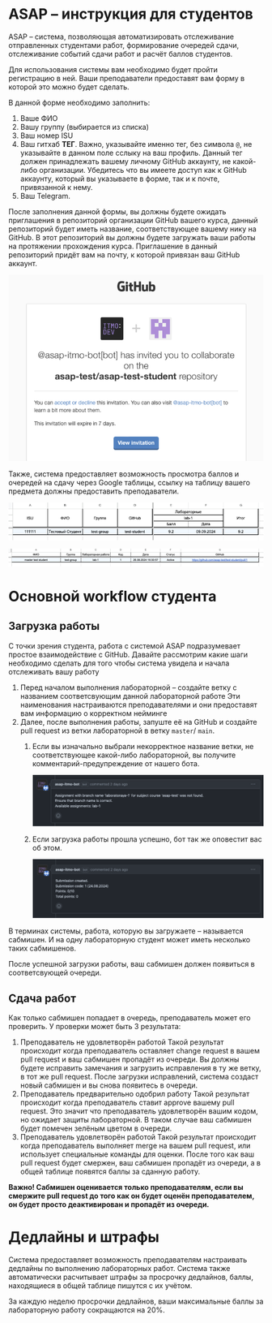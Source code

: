# ASAP – инструкция для студентов

ASAP – система, позволяющая автоматизировать отслеживание отправленных студентами работ, формирование очередей сдачи,
отслеживание событий сдачи работ и расчёт баллов студентов.

Для использования системы вам необходимо будет пройти регистрацию в ней. Ваши преподаватели предоставят вам форму в
которой это можно будет сделать.

В данной форме необходимо заполнить:

1. Ваше ФИО
2. Вашу группу (выбирается из списка)
3. Ваш номер ISU
4. Ваш гитхаб **ТЕГ**. Важно, указывайте именно тег, без символа `@`, не указывайте в данном поле сслыку на ваш профиль.
   Данный тег должен принадлежать вашему личному GitHub аккаунту, не какой-либо организации.
   Убедитесь что вы имеете доступ как к GitHub аккаунту, который вы указываете в форме, так и к почте, привязанной к
   нему.
5. Ваш Telegram.

После заполнения данной формы, вы должны будете ожидать приглашения в репозиторий организации GitHub вашего курса,
данный репозиторий будет иметь название, соответствующее вашему нику на GitHub. В этот репозиторий вы должны будете
загружать ваши работы на протяжении прохождения курса. Приглашение в данный репозиторий придёт вам на почту, к которой
привязан ваш GitHub аккаунт.

<p align="center">
   <img src="img/invite-mail.png">
</p>

Также, система предоставляет возможность просмотра баллов и очередей на сдачу через Google таблицы, ссылку на таблицу
вашего предмета должны предоставить преподаватели.

<p align="center">
   <img src="img/points-sheet.png">
</p>

<p align="center">
   <img src="img/queue-sheet.png">
</p>

# Основной workflow студента

## Загрузка работы

С точки зрения студента, работа с системой ASAP подразумевает простое взаимодействие с GitHub. Давайте рассмотрим какие
шаги необходимо сделать для того чтобы система увидела и начала отслеживать вашу работу

1. Перед началом выполнения лабораторной – создайте ветку с названием соответсвующим данной лабораторной работе
   Эти наименования настраиваются преподавателями и они предоставят вам информацию о корректном нейминге
2. Далее, после выполнения работы, запуште её на GitHub и создайте pull request из ветки лабораторной в ветку `master`/
   `main`.
    1. Если вы изначально выбрали некорректное название ветки, не соответствующее какой-либо лабораторной, вы получите
       комментарий-предупреждение от нашего бота.

       ![invalid-branch-message](img/invalid-branch-message.png)

    2. Если загрузка работы прошла успешно, бот так же оповестит вас об этом.

       ![submission-created-message](img/submission-created-message.png)

В терминах системы, работа, которую вы загружаете – называется сабмишен. И на одну лабораторную студент может иметь
несколько таких сабмишенов.

После успешной загрузки работы, ваш сабмишен должен появиться в соответсвующей очереди.

## Сдача работ

Как только сабмишен попадает в очередь, преподаватель может его проверить. У проверки может быть 3 результата:

1. Преподаватель не удовлетворён работой
   Такой результат происходит когда преподаватель оставляет change request в вашем pull request и ваш сабмишен пропадёт
   из очереди. Вы должны будете исправить замечания и загрузить исправления в ту же ветку, в тот же pull request. После
   загрузки исправлений, система создаст новый сабмишен и вы снова появитесь в очереди.
2. Преподаватель предварительно одобрил работу
   Такой результат происходит когда преподаватель ставит approve вашему pull request. Это значит что преподаватель
   удовлетворён вашим кодом, но ожидает защиты лабораторной. В таком случае ваш сабмишен будет помечен зелёным цветом в
   очереди.
3. Преподаватель удовлетворён работой
   Такой результат происходит когда преподаватель выполняет merge на вашем pull request, или использует специальные
   команды для оценки.
   После того как ваш pull request будет смержен, ваш сабмишен пропадёт из очереди, а в общей таблице появятся баллы за
   сданную работу.

**Важно! Сабмишен оценивается только преподавателям, если вы смержите pull request до того как он будет оценён
преподавателем, он будет просто деактивирован и пропадёт из очереди.**

# Дедлайны и штрафы

Система предоставляет возможность преподавателям настраивать дедлайны по выполнению лабораторных работ. Система также
автоматически расчитывает штрафы за просрочку дедлайнов, баллы, находящиеся в общей таблице пишутся с их учётом.

За каждую неделю просрочки дедлайнов, ваши максимальные баллы за лабораторную работу сокращаются на 20%.